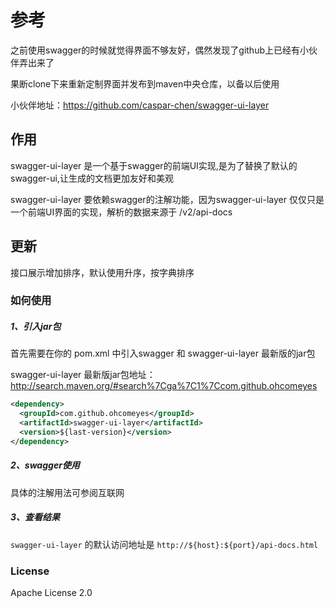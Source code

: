 # 参考

之前使用swagger的时候就觉得界面不够友好，偶然发现了github上已经有小伙伴弄出来了

果断clone下来重新定制界面并发布到maven中央仓库，以备以后使用

小伙伴地址：https://github.com/caspar-chen/swagger-ui-layer

## 作用

swagger-ui-layer 是一个基于swagger的前端UI实现,是为了替换了默认的swagger-ui,让生成的文档更加友好和美观

swagger-ui-layer 要依赖swagger的注解功能，因为swagger-ui-layer 仅仅只是一个前端UI界面的实现，解析的数据来源于 /v2/api-docs

## 更新
接口展示增加排序，默认使用升序，按字典排序

### 如何使用
##### 1、引入jar包

首先需要在你的 pom.xml 中引入swagger 和 swagger-ui-layer 最新版的jar包

swagger-ui-layer 最新版jar包地址：http://search.maven.org/#search%7Cga%7C1%7Ccom.github.ohcomeyes
```xml
<dependency>
  <groupId>com.github.ohcomeyes</groupId>
  <artifactId>swagger-ui-layer</artifactId>
  <version>${last-version}</version>
</dependency>
```

##### 2、swagger使用

具体的注解用法可参阅互联网

##### 3、查看结果
`swagger-ui-layer` 的默认访问地址是 `http://${host}:${port}/api-docs.html`

### License
Apache License 2.0

